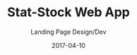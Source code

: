 ---
title: Stat-Stock Web App
subtitle: Landing Page Design/Dev
layout: default
modal-id: 16
date: 2017-04-10
img: stat-stock.png
thumbnail: stat-stock-thumbnail.png
alt: Stat-Stock App
project-date: 2017
client: HCL
client-url: https://stat-stock.com/
category: Website Design
description: Stat Stock is a web app created to help medical professionals secure and manage their drug supply inventory using RFID tagged items located in a secure "box".  The welcome page needed to funciton as both a point of sales and a source information for new customers as well as a log in screen for current customers.

---